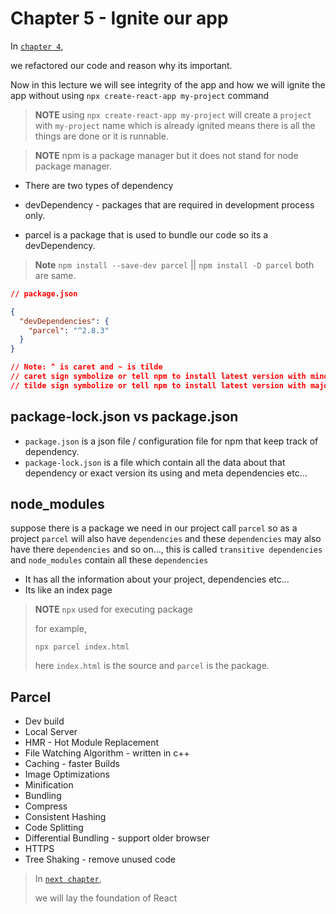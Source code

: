 # Chapter 5 - Ignite our app

In [`chapter 4`](../chapter4/readme.md),

we refactored our code and reason why its important.

Now in this lecture we will see integrity of the app and how we will ignite the app without using `npx create-react-app my-project` command

> **NOTE** using `npx create-react-app my-project` will create a `project` with `my-project` name which is already ignited means there is all the things are done or it is runnable.

> **NOTE** npm is a package manager but it does not stand for node package manager.

- There are two types of dependency

- devDependency - packages that are required in development process only.
- parcel is a package that is used to bundle our code so its a devDependency.

> **Note** `npm install --save-dev parcel` || `npm install -D parcel` both are same.

```json
// package.json

{
  "devDependencies": {
    "parcel": "^2.8.3"
  }
}

// Note: ^ is caret and ~ is tilde
// caret sign symbolize or tell npm to install latest version with minor updates
// tilde sign symbolize or tell npm to install latest version with major updates
```

## package-lock.json vs package.json

- `package.json` is a json file / configuration file for npm that keep track of dependency.
- `package-lock.json` is a file which contain all the data about that dependency or exact version its using and meta dependencies etc...

## node_modules

suppose there is a package we need in our project call `parcel` so as a project `parcel` will also have `dependencies` and these `dependencies` may also have there `dependencies` and so on..., this is called `transitive dependencies` and `node_modules` contain all these `dependencies`

- It has all the information about your project, dependencies etc...
- Its like an index page

> **NOTE** `npx` used for executing package
>
> for example,
>
> `npx parcel index.html`
>
> here `index.html` is the source and `parcel` is the package.

## Parcel

- Dev build
- Local Server
- HMR - Hot Module Replacement
- File Watching Algorithm - written in c++
- Caching - faster Builds
- Image Optimizations
- Minification
- Bundling
- Compress
- Consistent Hashing
- Code Splitting
- Differential Bundling - support older browser
- HTTPS
- Tree Shaking - remove unused code

> In [`next chapter`](../chapter6/readme.md),
>
> we will lay the foundation of React
